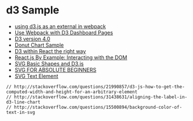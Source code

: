 # d3 Sample

 - [using d3.js as an external in webpack](http://stackoverflow.com/questions/31616235/using-d3-js-as-an-external-in-webpack)
 - [Use Webpack with D3 Dashboard Pages](http://fengshuo.co/2015/06/27/use-webpack-with-d3-dashboard-pages/)
 - [D3 version 4.0](https://github.com/visfest/topics2015/blob/b7fcab9f481b12948fb96df3bafb9a5997c57816/d3-v4.md)
 - [Donut Chart Sample](http://jsfiddle.net/gregfedorov/qh9x5/9/)
 - [D3 within React the right way](http://oli.me.uk/2015/09/09/d3-within-react-the-right-way/)
 - [React.js By Example: Interacting with the DOM](http://jamesknelson.com/react-js-by-example-interacting-with-the-dom/)
 - [SVG Basic Shapes and D3.js](https://www.dashingd3js.com/svg-basic-shapes-and-d3js)
 - [SVG FOR ABSOLUTE BEGINNERS](http://unicorn-ui.com/blog/svg-for-beginners.html)
 - [SVG Text Element](https://www.dashingd3js.com/svg-text-element)


```
// http://stackoverflow.com/questions/21990857/d3-js-how-to-get-the-computed-width-and-height-for-an-arbitrary-element
// http://stackoverflow.com/questions/31438631/aligning-the-label-in-d3-line-chart
// http://stackoverflow.com/questions/15500894/background-color-of-text-in-svg
```